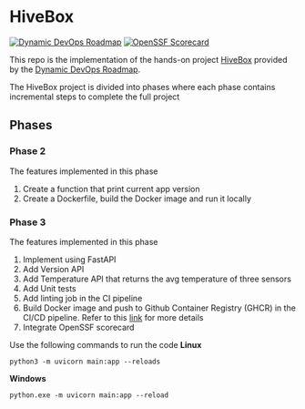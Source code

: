 # HiveBox
[![Dynamic DevOps Roadmap](https://devopshive.net/badges/dynamic-devops-roadmap.svg)](https://github.com/DevOpsHiveHQ/dynamic-devops-roadmap) [![OpenSSF Scorecard](https://api.scorecard.dev/projects/github.com/3omar3alaa/HiveBox/badge)](https://scorecard.dev/viewer/?uri=github.com/3omar3alaa/HiveBox)

This repo is the implementation of the hands-on project [HiveBox](
https://devopsroadmap.io/projects/hivebox/) provided by the [Dynamic DevOps Roadmap](https://devopsroadmap.io/getting-started/).

The HiveBox project is divided into phases where each phase contains incremental steps to complete the full project

## Phases
### Phase 2
The features implemented in this phase
1. Create a function that print current app version
2. Create a Dockerfile, build the Docker image and run it locally

### Phase 3
The features implemented in this phase
1. Implement using FastAPI
2. Add Version API
3. Add Temperature API that returns the avg temperature of three sensors
4. Add Unit tests
5. Add linting job in the CI pipeline
6. Build Docker image and push to Github Container Registry (GHCR) in the CI/CD pipeline. Refer to this [link](https://docs.github.com/en/actions/use-cases-and-examples/publishing-packages/publishing-docker-images) for more details
7. Integrate OpenSSF scorecard

Use the following commands to run the code
**Linux**
```
python3 -m uvicorn main:app --reloads
```
**Windows**
```
python.exe -m uvicorn main:app --reload
```
